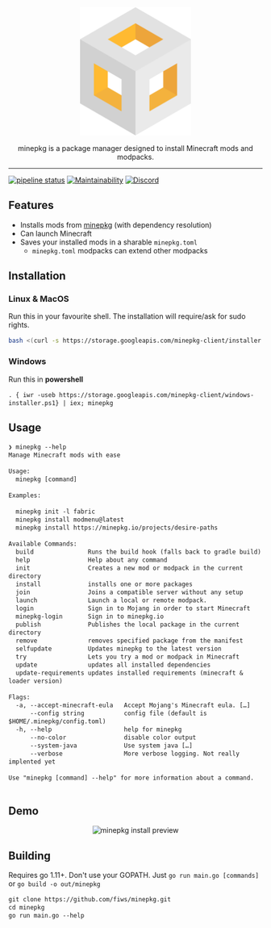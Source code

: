 <p align="center">
  <img width="220" src="./assets/logo.svg" alt="minepkg" />
  <div align="center">
    minepkg is a package manager designed to install Minecraft mods and modpacks.
  </div>
</p>

---

[![pipeline status](https://gitlab.com/fiws/minepkg/badges/master/pipeline.svg)](https://gitlab.com/fiws/minepkg/commits/master)
[![Maintainability](https://api.codeclimate.com/v1/badges/74d43859d907238c4836/maintainability)](https://codeclimate.com/github/fiws/minepkg/maintainability)
[![Discord](https://img.shields.io/discord/517070108191883266.svg?logo=discord)](https://discord.gg/6tjBR5t)


## Features

* Installs mods from [minepkg](https://minepkg.io/) (with dependency resolution)
* Can launch Minecraft
* Saves your installed mods in a sharable `minepkg.toml`
  * `minepkg.toml` modpacks can extend other modpacks

## Installation

### Linux & MacOS

Run this in your favourite shell. The installation will require/ask for sudo rights.

```bash
bash <(curl -s https://storage.googleapis.com/minepkg-client/installer.sh)
```

### Windows

Run this in **powershell**

```
. { iwr -useb https://storage.googleapis.com/minepkg-client/windows-installer.ps1} | iex; minepkg
```

## Usage

```
❯ minepkg --help
Manage Minecraft mods with ease

Usage:
  minepkg [command]

Examples:

  minepkg init -l fabric
  minepkg install modmenu@latest
  minepkg install https://minepkg.io/projects/desire-paths

Available Commands:
  build               Runs the build hook (falls back to gradle build)
  help                Help about any command
  init                Creates a new mod or modpack in the current directory
  install             installs one or more packages
  join                Joins a compatible server without any setup
  launch              Launch a local or remote modpack.
  login               Sign in to Mojang in order to start Minecraft
  minepkg-login       Sign in to minepkg.io
  publish             Publishes the local package in the current directory
  remove              removes specified package from the manifest
  selfupdate          Updates minepkg to the latest version
  try                 Lets you try a mod or modpack in Minecraft
  update              updates all installed dependencies
  update-requirements updates installed requirements (minecraft & loader version)

Flags:
  -a, --accept-minecraft-eula   Accept Mojang's Minecraft eula. […]
      --config string           config file (default is $HOME/.minepkg/config.toml)
  -h, --help                    help for minepkg
      --no-color                disable color output
      --system-java             Use system java […]
      --verbose                 More verbose logging. Not really implented yet

Use "minepkg [command] --help" for more information about a command.


```

## Demo

<p align="center">
  <img width="720" src="https://i.imgur.com/BRfIa9b.gif" alt="minepkg install preview" />
</p>

## Building

Requires go 1.11+. Don't use your GOPATH.
Just `go run main.go [commands]` or `go build -o out/minepkg`

```
git clone https://github.com/fiws/minepkg.git
cd minepkg
go run main.go --help
```

